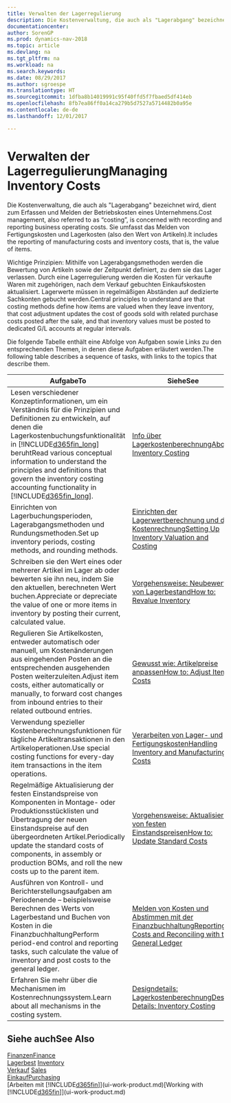 ```yaml
---
title: Verwalten der Lagerregulierung
description: Die Kostenverwaltung, die auch als "Lagerabgang" bezeichnet wird, dient zum Erfassen und Melden der Betriebskosten eines Unternehmens. Sie umfasst das Melden von Fertigungskosten und Lagerkosten (also den Wert von Artikeln).
documentationcenter: 
author: SorenGP
ms.prod: dynamics-nav-2018
ms.topic: article
ms.devlang: na
ms.tgt_pltfrm: na
ms.workload: na
ms.search.keywords: 
ms.date: 08/29/2017
ms.author: sgroespe
ms.translationtype: HT
ms.sourcegitcommit: 1dfba8b14019991c95f40ffd5f7fbaed5df414eb
ms.openlocfilehash: 8fb7ea86ff0a14ca279b5d7527a5714482b0a95e
ms.contentlocale: de-de
ms.lasthandoff: 12/01/2017

---
```

# <a name="managing-inventory-costs"></a><span data-ttu-id="cf74a-104">Verwalten der Lagerregulierung</span><span class="sxs-lookup"><span data-stu-id="cf74a-104">Managing Inventory Costs</span></span>
<span data-ttu-id="cf74a-105">Die Kostenverwaltung, die auch als "Lagerabgang" bezeichnet wird, dient zum Erfassen und Melden der Betriebskosten eines Unternehmens.</span><span class="sxs-lookup"><span data-stu-id="cf74a-105">Cost management, also referred to as “costing”, is concerned with recording and reporting business operating costs.</span></span> <span data-ttu-id="cf74a-106">Sie umfasst das Melden von Fertigungskosten und Lagerkosten (also den Wert von Artikeln).</span><span class="sxs-lookup"><span data-stu-id="cf74a-106">It includes the reporting of manufacturing costs and inventory costs, that is, the value of items.</span></span>   

<span data-ttu-id="cf74a-107">Wichtige Prinzipien: Mithilfe von Lagerabgangsmethoden werden die Bewertung von Artikeln sowie der Zeitpunkt definiert, zu dem sie das Lager verlassen. Durch eine Lagerregulierung werden die Kosten für verkaufte Waren mit zugehörigen, nach dem Verkauf gebuchten Einkaufskosten aktualisiert. Lagerwerte müssen in regelmäßigen Abständen auf dedizierte Sachkonten gebucht werden.</span><span class="sxs-lookup"><span data-stu-id="cf74a-107">Central principles to understand are that costing methods define how items are valued when they leave inventory, that cost adjustment updates the cost of goods sold with related purchase costs posted after the sale, and that inventory values must be posted to dedicated G/L accounts at regular intervals.</span></span>

<span data-ttu-id="cf74a-108">Die folgende Tabelle enthält eine Abfolge von Aufgaben sowie Links zu den entsprechenden Themen, in denen diese Aufgaben erläutert werden.</span><span class="sxs-lookup"><span data-stu-id="cf74a-108">The following table describes a sequence of tasks, with links to the topics that describe them.</span></span>

|<span data-ttu-id="cf74a-109">**Aufgabe**</span><span class="sxs-lookup"><span data-stu-id="cf74a-109">**To**</span></span>|<span data-ttu-id="cf74a-110">**Siehe**</span><span class="sxs-lookup"><span data-stu-id="cf74a-110">**See**</span></span>|  
|------------|-------------|  
|<span data-ttu-id="cf74a-111">Lesen verschiedener Konzeptinformationen, um ein Verständnis für die Prinzipien und Definitionen zu entwickeln, auf denen die Lagerkostenbuchungsfunktionalität in [!INCLUDE[d365fin_long](includes/d365fin_long_md.md)] beruht</span><span class="sxs-lookup"><span data-stu-id="cf74a-111">Read various conceptual information to understand the principles and definitions that govern the inventory costing accounting functionality in [!INCLUDE[d365fin_long](includes/d365fin_long_md.md)].</span></span>|[<span data-ttu-id="cf74a-112">Info über Lagerkostenberechnung</span><span class="sxs-lookup"><span data-stu-id="cf74a-112">About Inventory Costing</span></span>](finance-learn-about-costing.md)|  
|<span data-ttu-id="cf74a-113">Einrichten von Lagerbuchungsperioden, Lagerabgangsmethoden und Rundungsmethoden.</span><span class="sxs-lookup"><span data-stu-id="cf74a-113">Set up inventory periods, costing methods, and rounding methods.</span></span>|[<span data-ttu-id="cf74a-114">Einrichten der Lagerwertberechnung und der Kostenrechnung</span><span class="sxs-lookup"><span data-stu-id="cf74a-114">Setting Up Inventory Valuation and Costing</span></span>](finance-set-up-inventory-valuation-and-costing.md)|
|<span data-ttu-id="cf74a-115">Schreiben sie den Wert eines oder mehrerer Artikel im Lager ab oder bewerten sie ihn neu, indem Sie den aktuellen, berechneten Wert buchen.</span><span class="sxs-lookup"><span data-stu-id="cf74a-115">Appreciate or depreciate the value of one or more items in inventory by posting their current, calculated value.</span></span>|[<span data-ttu-id="cf74a-116">Vorgehensweise: Neubewerten von Lagerbestand</span><span class="sxs-lookup"><span data-stu-id="cf74a-116">How to: Revalue Inventory</span></span>](inventory-how-revalue-inventory.md)|
|<span data-ttu-id="cf74a-117">Regulieren Sie Artikelkosten, entweder automatisch oder manuell, um Kostenänderungen aus eingehenden Posten an die entsprechenden ausgehenden Posten weiterzuleiten.</span><span class="sxs-lookup"><span data-stu-id="cf74a-117">Adjust item costs, either automatically or manually, to forward cost changes from inbound entries to their related outbound entries.</span></span>|[<span data-ttu-id="cf74a-118">Gewusst wie: Artikelpreise anpassen</span><span class="sxs-lookup"><span data-stu-id="cf74a-118">How to: Adjust Item Costs</span></span>](inventory-how-adjust-item-costs.md)|
|<span data-ttu-id="cf74a-119">Verwendung spezieller Kostenberechnungsfunktionen für tägliche Artikeltransaktionen in den Artikeloperationen.</span><span class="sxs-lookup"><span data-stu-id="cf74a-119">Use special costing functions for every-day item transactions in the item operations.</span></span>|[<span data-ttu-id="cf74a-120">Verarbeiten von Lager- und Fertigungskosten</span><span class="sxs-lookup"><span data-stu-id="cf74a-120">Handling Inventory and Manufacturing Costs</span></span>](finance-handle-inventory-and-manufacturing-costs.md)|  
|<span data-ttu-id="cf74a-121">Regelmäßige Aktualisierung der festen Einstandspreise von Komponenten in Montage- oder Produktionsstücklisten und Übertragung der neuen Einstandspreise auf den übergeordneten Artikel.</span><span class="sxs-lookup"><span data-stu-id="cf74a-121">Periodically update the standard costs of components, in assembly or production BOMs, and roll the new costs up to the parent item.</span></span>|[<span data-ttu-id="cf74a-122">Vorgehensweise: Aktualisieren von festen Einstandspreisen</span><span class="sxs-lookup"><span data-stu-id="cf74a-122">How to: Update Standard Costs</span></span>](finance-how-to-update-standard-costs.md)|
|<span data-ttu-id="cf74a-123">Ausführen von Kontroll- und Berichterstellungsaufgaben am Periodenende – beispielsweise Berechnen des Werts von Lagerbestand und Buchen von Kosten in die Finanzbuchhaltung</span><span class="sxs-lookup"><span data-stu-id="cf74a-123">Perform period-end control and reporting tasks, such calculate the value of inventory and post costs to the general ledger.</span></span>|[<span data-ttu-id="cf74a-124">Melden von Kosten und Abstimmen mit der Finanzbuchhaltung</span><span class="sxs-lookup"><span data-stu-id="cf74a-124">Reporting Costs and Reconciling with the General Ledger</span></span>](finance-report-costs-and-reconcile-with-the-general-ledger.md)|  
|<span data-ttu-id="cf74a-125">Erfahren Sie mehr über die Mechanismen im Kostenrechnungssystem.</span><span class="sxs-lookup"><span data-stu-id="cf74a-125">Learn about all mechanisms in the costing system.</span></span>|[<span data-ttu-id="cf74a-126">Designdetails: Lagerkostenberechnung</span><span class="sxs-lookup"><span data-stu-id="cf74a-126">Design Details: Inventory Costing</span></span>](design-details-inventory-costing.md)|  

## <a name="see-also"></a><span data-ttu-id="cf74a-127">Siehe auch</span><span class="sxs-lookup"><span data-stu-id="cf74a-127">See Also</span></span>  
 [<span data-ttu-id="cf74a-128">Finanzen</span><span class="sxs-lookup"><span data-stu-id="cf74a-128">Finance</span></span>](finance.md)  
 <span data-ttu-id="cf74a-129">[Lagerbest](inventory-manage-inventory.md) </span><span class="sxs-lookup"><span data-stu-id="cf74a-129">[Inventory](inventory-manage-inventory.md) </span></span>  
 <span data-ttu-id="cf74a-130">[Verkauf](sales-manage-sales.md) </span><span class="sxs-lookup"><span data-stu-id="cf74a-130">[Sales](sales-manage-sales.md) </span></span>  
 [<span data-ttu-id="cf74a-131">Einkauf</span><span class="sxs-lookup"><span data-stu-id="cf74a-131">Purchasing</span></span>](purchasing-manage-purchasing.md)  
 <span data-ttu-id="cf74a-132">[Arbeiten mit [!INCLUDE[d365fin](includes/d365fin_md.md)]](ui-work-product.md)</span><span class="sxs-lookup"><span data-stu-id="cf74a-132">[Working with [!INCLUDE[d365fin](includes/d365fin_md.md)]](ui-work-product.md)</span></span>

